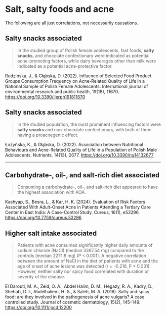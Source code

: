 # Salt, salty foods and acne

The following are all just correlations, not necessarily causations.

## Salty snacks associated
> In the studied group of Polish female adolescents, fast foods, **salty snacks**, and chocolate confectionary were indicated as potential acne-promoting factors, while dairy beverages other than milk were indicated as a potential acne-protective factor.

Rudzińska, J., & Głąbska, D. (2022). Influence of Selected Food Product Groups Consumption Frequency on Acne-Related Quality of Life in a National Sample of Polish Female Adolescents. International journal of environmental research and public health, 19(18), 11670. https://doi.org/10.3390/ijerph191811670

## Salty snacks associated
> In the studied population, the most prominent influencing factors were **salty snacks** and non-chocolate confectionary, with both of them having a proacnegenic effect.

Łożyńska, K., & Głąbska, D. (2022). Association between Nutritional Behaviours and Acne-Related Quality of Life in a Population of Polish Male Adolescents. Nutrients, 14(13), 2677. https://doi.org/10.3390/nu14132677

---

## Carbohydrate-, oil-, and salt-rich diet associated
> Consuming a carbohydrate-, oil-, and salt-rich diet appeared to have the highest association with AOA.

Kashyap, S., Besra, L., & Kar, H. K. (2024). Evaluation of Risk Factors Associated With Adult-Onset Acne in Patients Attending a Tertiary Care Center in East India: A Case-Control Study. Cureus, 16(1), e53296. https://doi.org/10.7759/cureus.53296

## Higher salt intake associated
> Patients with acne consumed significantly higher daily amounts of sodium chloride (NaCl) (median 3367.54 mg) compared to the controls (median 2271.8 mg) (P < 0.001). A negative correlation between the amount of NaCl in the diet of patients with acne and the age of onset of acne lesions was detected (r = -0.216, P = 0.031). However, neither salty nor spicy food correlated with duration or severity of the disease. 

El Darouti, M. A., Zeid, O. A., Abdel Halim, D. M., Hegazy, R. A., Kadry, D., Shehab, D. I., Abdelhaliem, H. S., & Saleh, M. A. (2016). Salty and spicy food; are they involved in the pathogenesis of acne vulgaris? A case controlled study. Journal of cosmetic dermatology, 15(2), 145–149. https://doi.org/10.1111/jocd.12200
